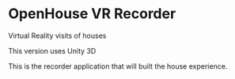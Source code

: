 # OpenHouse VR Recorder

Virtual Reality visits of houses 

This version uses Unity 3D


This is the recorder application that will built the house experience.

